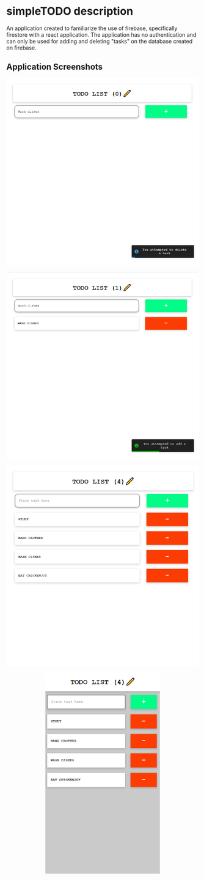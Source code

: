 # simpleTODO description
  An application created to familiarize the use of firebase, specifically firestore with a react application. The application has no authentication and can only be used for adding and deleting "tasks" on the database created on firebase.
  
## Application Screenshots

<p align="center">
<img src="todo/3.png" width="600" title="Base">
</p>

<p align="center">
<img src="todo/1.png" width="600" title="Base">
</p>

<p align="center">
<img src="todo/4.png" width="600" title="Base">
</p>

<p align="center">
<img src="todo/5.png" width="300" title="Base">
</p>
